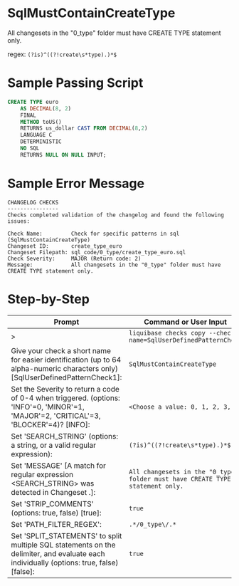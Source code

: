 # SqlMustContainCreateType

All changesets in the "0_type" folder must have CREATE TYPE statement only.

regex: `(?is)^((?!create\s*type).)*$`

# Sample Passing Script
``` sql
CREATE TYPE euro 
    AS DECIMAL(8, 2) 
    FINAL
    METHOD toUS()
    RETURNS us_dollar CAST FROM DECIMAL(8,2)
    LANGUAGE C
    DETERMINISTIC
    NO SQL
    RETURNS NULL ON NULL INPUT;
```

# Sample Error Message
```
CHANGELOG CHECKS
----------------
Checks completed validation of the changelog and found the following issues:

Check Name:         Check for specific patterns in sql (SqlMustContainCreateType)
Changeset ID:       create_type_euro
Changeset Filepath: sql_code/0_type/create_type_euro.sql
Check Severity:     MAJOR (Return code: 2)
Message:            All changesets in the "0_type" folder must have CREATE TYPE statement only.
```
# Step-by-Step

| Prompt | Command or User Input |
| ------ | ----------------------|
| > | `liquibase checks copy --check-name=SqlUserDefinedPatternCheck` |
| Give your check a short name for easier identification (up to 64 alpha-numeric characters only) [SqlUserDefinedPatternCheck1]: | `SqlMustContainCreateType` |
| Set the Severity to return a code of 0-4 when triggered. (options: 'INFO'=0, 'MINOR'=1, 'MAJOR'=2, 'CRITICAL'=3, 'BLOCKER'=4)? [INFO]: | `<Choose a value: 0, 1, 2, 3, 4>` |
| Set 'SEARCH_STRING' (options: a string, or a valid regular expression): | `(?is)^((?!create\s*type).)*$` |
| Set 'MESSAGE' [A match for regular expression <SEARCH_STRING> was detected in Changeset <CHANGESET>.]: | `All changesets in the "0_type" folder must have CREATE TYPE statement only.` |
| Set 'STRIP_COMMENTS' (options: true, false) [true]: | `true` |
| Set 'PATH_FILTER_REGEX': | `.*/0_type\/.*` |
| Set 'SPLIT_STATEMENTS' to split multiple SQL statements on the delimiter, and evaluate each individually (options: true, false) [false]: | `true` |